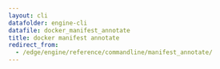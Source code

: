 ```yaml
---
layout: cli
datafolder: engine-cli
datafile: docker_manifest_annotate
title: docker manifest annotate
redirect_from:
  - /edge/engine/reference/commandline/manifest_annotate/
---
```

<!--
This page is automatically generated from Docker's source code. If you want to
suggest a change to the text that appears here, open a ticket or pull request
in the source repository on GitHub:

https://github.com/docker/cli
-->

